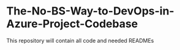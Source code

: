 # The-No-BS-Way-to-DevOps-in-Azure-Project-Codebase
This repository will contain all code and needed READMEs 
